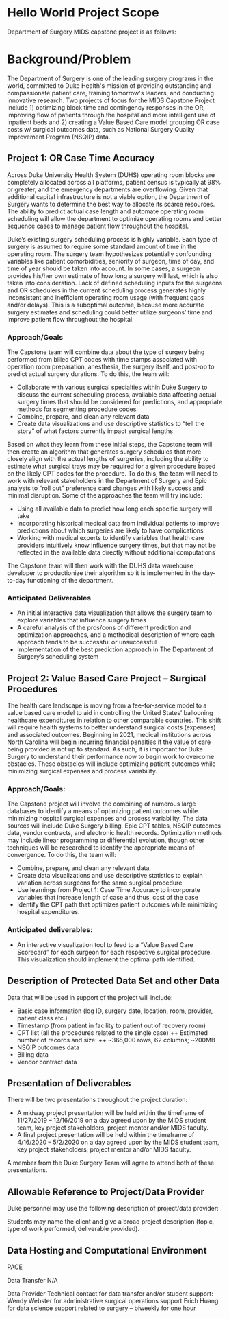# Hello World Project Scope

Department of Surgery MIDS capstone project is as follows:  

# Background/Problem	
The Department of Surgery is one of the leading surgery programs in the world, committed to Duke Health's mission of providing outstanding and compassionate patient care, training tomorrow's leaders, and conducting innovative research. Two projects of focus for the MIDS Capstone Project include 1) optimizing block time and contingency responses in the OR, improving flow of patients through the hospital and more intelligent use of inpatient beds and 2) creating a Value Based Care model grouping OR case costs w/ surgical outcomes data, such as National Surgery Quality Improvement Program (NSQIP) data.

## Project 1:  OR Case Time Accuracy
Across Duke University Health System (DUHS) operating room blocks are completely allocated across all platforms, patient census is typically at 98% or greater, and the emergency departments are overflowing.  Given that additional capital infrastructure is not a viable option, the Department of Surgery wants to determine the best way to allocate its scarce resources.  The ability to predict actual case length and automate operating room scheduling will allow the department to optimize operating rooms and better sequence cases to manage patient flow throughout the hospital. 

Duke’s existing surgery scheduling process is highly variable.  Each type of surgery is assumed to require some standard amount of time in the operating room. The surgery team hypothesizes potentially confounding variables like patient comorbidities, seniority of surgeon, time of day, and time of year should be taken into account.  In some cases, a surgeon provides his/her own estimate of how long a surgery will last, which is also taken into consideration.  Lack of defined scheduling inputs for the surgeons and OR schedulers in the current scheduling process generates highly inconsistent and inefficient operating room usage (with frequent gaps and/or delays).  This is a suboptimal outcome, because more accurate surgery estimates and scheduling could better utilize surgeons’ time and improve patient flow throughout the hospital.  

### Approach/Goals  
The Capstone team will combine data about the type of surgery being performed from billed CPT codes with time stamps associated with operation room preparation, anesthesia, the surgery itself, and post-op to predict actual surgery durations. To do this, the team will:
+ Collaborate with various surgical specialties within Duke Surgery to discuss the current scheduling process, available data affecting actual surgery times that should be considered for predictions, and appropriate methods for segmenting procedure codes.
+ Combine, prepare, and clean any relevant data
+ Create data visualizations and use descriptive statistics to “tell the story” of what factors currently impact surgical lengths

Based on what they learn from these initial steps, the Capstone team will then create an algorithm that generates surgery schedules that more closely align with the actual lengths of surgeries, including the ability to estimate what surgical trays may be required for a given procedure based on the likely CPT codes for the procedure. To do this, the team will need to work with relevant stakeholders in the Department of Surgery and Epic analysts to “roll out” preference card changes with likely success and minimal disruption.  Some of the approaches the team will try include:
+ Using all available data to predict how long each specific surgery will take
+ Incorporating historical medical data from individual patients to improve predictions about which surgeries are likely to have complications
+ Working with medical experts to identify variables that health care providers intuitively know influence surgery times, but that may not be reflected in the available data directly without additional computations

The Capstone team will then work with the DUHS data warehouse developer to productionize their algorithm so it is implemented in the day-to-day functioning of the department. 

### Anticipated Deliverables
+ An initial interactive data visualization that allows the surgery team to explore variables that influence surgery times
+ A careful analysis of the pros/cons of different prediction and optimization approaches, and a methodical description of where each approach tends to be successful or unsuccessful
+ Implementation of the best prediction approach in The Department of Surgery’s scheduling system

## Project 2:  Value Based Care Project – Surgical Procedures
The health care landscape is moving from a fee-for-service model to a value based care model to aid in controlling the United States’ ballooning healthcare expenditures in relation to other comparable countries.  This shift will require health systems to better understand surgical costs (expenses) and associated outcomes.  Beginning in 2021, medical institutions across North Carolina will begin incurring financial penalties if the value of care being provided is not up to standard. As such, it is important for Duke Surgery to understand their performance now to begin work to overcome obstacles. These obstacles will include optimizing patient outcomes while minimizing surgical expenses and process variability.

### Approach/Goals:
The Capstone project will involve the combining of numerous large databases to identify a means of optimizing patient outcomes while minimizing hospital surgical expenses and process variability. The data sources will include Duke Surgery billing, Epic CPT tables, NSQIP outcomes data, vendor contracts, and electronic health records. Optimization methods may include linear programming or differential evolution, though other techniques will be researched to identify the appropriate means of convergence. To do this, the team will:
+ Combine, prepare, and clean any relevant data.
+ Create data visualizations and use descriptive statistics to explain variation across surgeons for the same surgical procedure
+ Use learnings from Project 1: Case Time Accuracy to incorporate variables that increase length of case and thus, cost of the case
+ Identify the CPT path that optimizes patient outcomes while minimizing hospital expenditures.

### Anticipated deliverables: 
+ An interactive visualization tool to feed to a “Value Based Care Scorecard” for each surgeon for each respective surgical procedure. This visualization should implement the optimal path identified.

## Description of Protected Data Set and other Data
Data that will be used in support of the project will include:
+ Basic case information (log ID, surgery date, location, room, provider, patient class etc.)
+ Timestamp (from patient in facility to patient out of recovery room)
+ CPT list (all the procedures related to the single case)
++ Estimated number of records and size:
++ ~365,000 rows, 62 columns; 	~200MB
+ NSQIP outcomes data
+ Billing data
+ Vendor contract data

## Presentation of Deliverables
There will be two presentations throughout the project duration:
+ A midway project presentation will be held within the timeframe of 11/27/2019 – 12/16/2019 on a day agreed upon by the MIDS student team, key project stakeholders, project mentor and/or MIDS faculty. 
+ A final project presentation will be held within the timeframe of 4/16/2020 – 5/2/2020 on a day agreed upon by the MIDS student team, key project stakeholders, project mentor and/or MIDS faculty.

A member from the Duke Surgery Team will agree to attend both of these presentations.

## Allowable Reference to Project/Data Provider 
Duke personnel may use the following description of project/data provider: 

Students may name the client and give a broad project description (topic, type of work performed, deliverable provided).

## Data Hosting and Computational Environment
PACE

Data Transfer
	N/A

Data Provider Technical contact for data transfer and/or student support: 
Wendy Webster for administrative surgical operations support
Erich Huang for data science support related to surgery – biweekly for one hour
